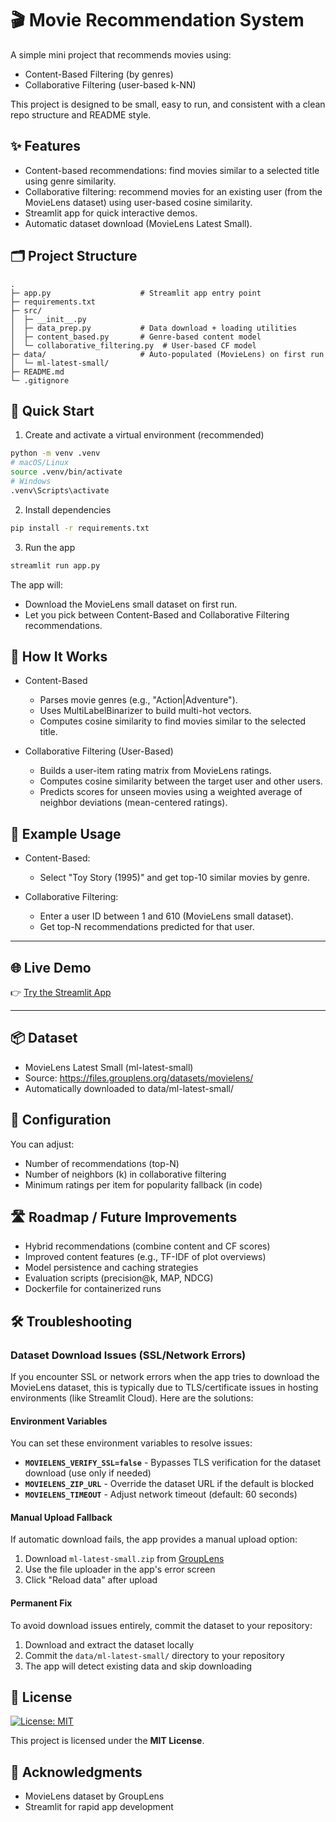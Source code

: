 # 🎬 Movie Recommendation System

A simple mini project that recommends movies using:
- Content-Based Filtering (by genres)
- Collaborative Filtering (user-based k-NN)

This project is designed to be small, easy to run, and consistent with a clean repo structure and README style.

## ✨ Features
- Content-based recommendations: find movies similar to a selected title using genre similarity.
- Collaborative filtering: recommend movies for an existing user (from the MovieLens dataset) using user-based cosine similarity.
- Streamlit app for quick interactive demos.
- Automatic dataset download (MovieLens Latest Small).

## 🗂 Project Structure
```
.
├─ app.py                    # Streamlit app entry point
├─ requirements.txt
├─ src/
│  ├─ __init__.py
│  ├─ data_prep.py           # Data download + loading utilities
│  ├─ content_based.py       # Genre-based content model
│  └─ collaborative_filtering.py  # User-based CF model
├─ data/                     # Auto-populated (MovieLens) on first run
│  └─ ml-latest-small/
├─ README.md
└─ .gitignore
```

## 🚀 Quick Start

1) Create and activate a virtual environment (recommended)
```bash
python -m venv .venv
# macOS/Linux
source .venv/bin/activate
# Windows
.venv\Scripts\activate
```

2) Install dependencies
```bash
pip install -r requirements.txt
```

3) Run the app
```bash
streamlit run app.py
```

The app will:
- Download the MovieLens small dataset on first run.
- Let you pick between Content-Based and Collaborative Filtering recommendations.

## 🧠 How It Works

- Content-Based
  - Parses movie genres (e.g., "Action|Adventure").
  - Uses MultiLabelBinarizer to build multi-hot vectors.
  - Computes cosine similarity to find movies similar to the selected title.

- Collaborative Filtering (User-Based)
  - Builds a user-item rating matrix from MovieLens ratings.
  - Computes cosine similarity between the target user and other users.
  - Predicts scores for unseen movies using a weighted average of neighbor deviations (mean-centered ratings).

## 🧪 Example Usage

- Content-Based:
  - Select "Toy Story (1995)" and get top-10 similar movies by genre.

- Collaborative Filtering:
  - Enter a user ID between 1 and 610 (MovieLens small dataset).
  - Get top-N recommendations predicted for that user.

---
## 🌐 Live Demo

👉 [Try the Streamlit App](https://movie-recommendation-system-cbf.streamlit.app/)

---
## 📦 Dataset
- MovieLens Latest Small (ml-latest-small)
- Source: https://files.grouplens.org/datasets/movielens/
- Automatically downloaded to data/ml-latest-small/

## 🔧 Configuration
You can adjust:
- Number of recommendations (top-N)
- Number of neighbors (k) in collaborative filtering
- Minimum ratings per item for popularity fallback (in code)

## 🛣️ Roadmap / Future Improvements
- Hybrid recommendations (combine content and CF scores)
- Improved content features (e.g., TF-IDF of plot overviews)
- Model persistence and caching strategies
- Evaluation scripts (precision@k, MAP, NDCG)
- Dockerfile for containerized runs

## 🛠️ Troubleshooting

### Dataset Download Issues (SSL/Network Errors)

If you encounter SSL or network errors when the app tries to download the MovieLens dataset, this is typically due to TLS/certificate issues in hosting environments (like Streamlit Cloud). Here are the solutions:

#### Environment Variables
You can set these environment variables to resolve issues:

- **`MOVIELENS_VERIFY_SSL=false`** - Bypasses TLS verification for the dataset download (use only if needed)
- **`MOVIELENS_ZIP_URL`** - Override the dataset URL if the default is blocked
- **`MOVIELENS_TIMEOUT`** - Adjust network timeout (default: 60 seconds)

#### Manual Upload Fallback
If automatic download fails, the app provides a manual upload option:
1. Download `ml-latest-small.zip` from [GroupLens](https://files.grouplens.org/datasets/movielens/ml-latest-small.zip)
2. Use the file uploader in the app's error screen
3. Click "Reload data" after upload

#### Permanent Fix
To avoid download issues entirely, commit the dataset to your repository:
1. Download and extract the dataset locally
2. Commit the `data/ml-latest-small/` directory to your repository
3. The app will detect existing data and skip downloading

## 📄 License

[![License: MIT](https://img.shields.io/badge/License-MIT-yellow.svg)](LICENSE)

This project is licensed under the **MIT License**.

## 🙌 Acknowledgments
- MovieLens dataset by GroupLens
- Streamlit for rapid app development
